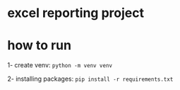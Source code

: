 # excel reporting project

# how to run

1- create venv: `python -m venv venv`

2- installing packages: `pip install -r requirements.txt`
